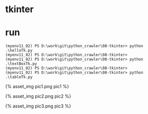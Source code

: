 # tkinter

# run
```
(myenv11_02) PS D:\work\git\python_crawler\08-tkinter> python .\helloTk.py  
(myenv11_02) PS D:\work\git\python_crawler\08-tkinter>
(myenv11_02) PS D:\work\git\python_crawler\08-tkinter> python .\textBoxTk.py
(myenv11_02) PS D:\work\git\python_crawler\08-tkinter>
(myenv11_02) PS D:\work\git\python_crawler\08-tkinter> python .\tableTk.py   
```

{% asset_img pic1.png pic1 %}

{% asset_img pic2.png pic2 %}

{% asset_img pic3.png pic3 %}
